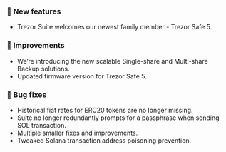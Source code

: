 ### 🚀 New features

-   Trezor Suite welcomes our newest family member - Trezor Safe 5.

### 🎨 Improvements

-   We’re introducing the new scalable Single-share and Multi-share Backup solutions.
-   Updated firmware version for Trezor Safe 5.

### 🔧 Bug fixes

-   Historical fiat rates for ERC20 tokens are no longer missing.
-   Suite no longer redundantly prompts for a passphrase when sending SOL transaction.
-   Multiple smaller fixes and improvements.
-   Tweaked Solana transaction address poisoning prevention.
